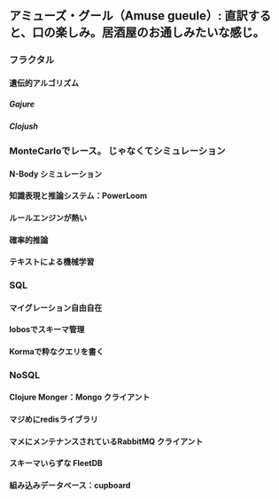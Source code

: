 ## アミューズ・グール（Amuse gueule）: 直訳すると、口の楽しみ。居酒屋のお通しみたいな感じ。
### フラクタル
#### 遺伝的アルゴリズム
##### Gajure
##### Clojush

### MonteCarloでレース。  じゃなくてシミュレーション
#### N-Body シミュレーション
#### 知識表現と推論システム：PowerLoom
#### ルールエンジンが熱い 
#### 確率的推論
#### テキストによる機械学習

### SQL
#### マイグレーション自由自在
#### lobosでスキーマ管理
#### Kormaで粋なクエリを書く

### NoSQL
#### Clojure Monger：Mongo クライアント
#### マジめにredisライブラリ
#### マメにメンテナンスされているRabbitMQ クライアント
#### スキーマいらずな FleetDB 
#### 組み込みデータベース：cupboard